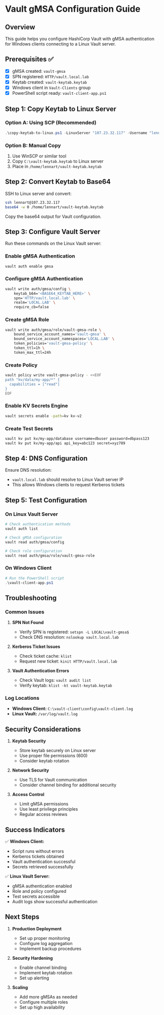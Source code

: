 # Vault gMSA Configuration Guide

## Overview
This guide helps you configure HashiCorp Vault with gMSA authentication for Windows clients connecting to a Linux Vault server.

## Prerequisites ✅
- [x] gMSA created: `vault-gmsa`
- [x] SPN registered: `HTTP/vault.local.lab`
- [x] Keytab created: `vault-keytab.keytab`
- [x] Windows client in `Vault-Clients` group
- [x] PowerShell script ready: `vault-client-app.ps1`

## Step 1: Copy Keytab to Linux Server

### Option A: Using SCP (Recommended)
```powershell
.\copy-keytab-to-linux.ps1 -LinuxServer "107.23.32.117" -Username "lennart"
```

### Option B: Manual Copy
1. Use WinSCP or similar tool
2. Copy `C:\vault-keytab.keytab` to Linux server
3. Place in `/home/lennart/vault-keytab.keytab`

## Step 2: Convert Keytab to Base64

SSH to Linux server and convert:
```bash
ssh lennart@107.23.32.117
base64 -w 0 /home/lennart/vault-keytab.keytab
```

Copy the base64 output for Vault configuration.

## Step 3: Configure Vault Server

Run these commands on the Linux Vault server:

### Enable gMSA Authentication
```bash
vault auth enable gmsa
```

### Configure gMSA Authentication
```bash
vault write auth/gmsa/config \
    keytab_b64='<BASE64_KEYTAB_HERE>' \
    spn='HTTP/vault.local.lab' \
    realm='LOCAL.LAB' \
    require_cb=false
```

### Create gMSA Role
```bash
vault write auth/gmsa/role/vault-gmsa-role \
    bound_service_account_names='vault-gmsa' \
    bound_service_account_namespaces='LOCAL.LAB' \
    token_policies='vault-gmsa-policy' \
    token_ttl=1h \
    token_max_ttl=24h
```

### Create Policy
```bash
vault policy write vault-gmsa-policy - <<EOF
path "kv/data/my-app/*" {
  capabilities = ["read"]
}
EOF
```

### Enable KV Secrets Engine
```bash
vault secrets enable -path=kv kv-v2
```

### Create Test Secrets
```bash
vault kv put kv/my-app/database username=dbuser password=dbpass123
vault kv put kv/my-app/api api_key=abc123 secret=xyz789
```

## Step 4: DNS Configuration

Ensure DNS resolution:
- `vault.local.lab` should resolve to Linux Vault server IP
- This allows Windows clients to request Kerberos tickets

## Step 5: Test Configuration

### On Linux Vault Server
```bash
# Check authentication methods
vault auth list

# Check gMSA configuration
vault read auth/gmsa/config

# Check role configuration
vault read auth/gmsa/role/vault-gmsa-role
```

### On Windows Client
```powershell
# Run the PowerShell script
.\vault-client-app.ps1
```

## Troubleshooting

### Common Issues

1. **SPN Not Found**
   - Verify SPN is registered: `setspn -L LOCAL\vault-gmsa$`
   - Check DNS resolution: `nslookup vault.local.lab`

2. **Kerberos Ticket Issues**
   - Check ticket cache: `klist`
   - Request new ticket: `kinit HTTP/vault.local.lab`

3. **Vault Authentication Errors**
   - Check Vault logs: `vault audit list`
   - Verify keytab: `klist -kt vault-keytab.keytab`

### Log Locations
- **Windows Client:** `C:\vault-client\config\vault-client.log`
- **Linux Vault:** `/var/log/vault.log`

## Security Considerations

1. **Keytab Security**
   - Store keytab securely on Linux server
   - Use proper file permissions (600)
   - Consider keytab rotation

2. **Network Security**
   - Use TLS for Vault communication
   - Consider channel binding for additional security

3. **Access Control**
   - Limit gMSA permissions
   - Use least privilege principles
   - Regular access reviews

## Success Indicators

✅ **Windows Client:**
- Script runs without errors
- Kerberos tickets obtained
- Vault authentication successful
- Secrets retrieved successfully

✅ **Linux Vault Server:**
- gMSA authentication enabled
- Role and policy configured
- Test secrets accessible
- Audit logs show successful authentication

## Next Steps

1. **Production Deployment**
   - Set up proper monitoring
   - Configure log aggregation
   - Implement backup procedures

2. **Security Hardening**
   - Enable channel binding
   - Implement keytab rotation
   - Set up alerting

3. **Scaling**
   - Add more gMSAs as needed
   - Configure multiple roles
   - Set up high availability
